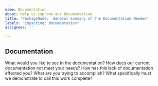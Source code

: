```yaml
---
name: Documentation
about: Help us improve our documentation.
title: "PackageName:  General Summary of the Documentation Needed"
labels: "impacting: documentation"
assignees: ''

---
```


## Documentation

What would you like to see in the documentation?  How does our current
documentation not meet your needs?  How has this lack of documentation affected
you?  What are you trying to accomplish?  What specifically must we demonstrate
to call this work complete?
